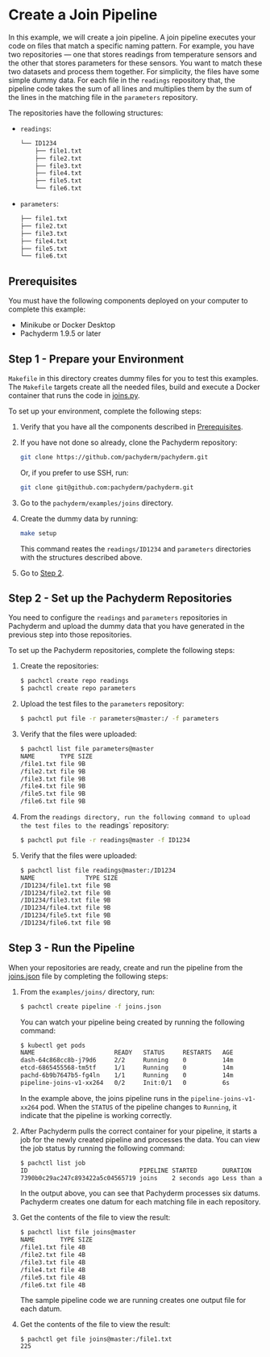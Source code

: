 # Create a Join Pipeline

In this example, we will create a join pipeline.
A join pipeline executes your code on files that match
a specific naming pattern. For example, you have two
repositories — one that stores readings from temperature
sensors and the other that stores parameters for these
sensors. You want to match these two datasets and process
them together. For simplicity, the files have some
simple dummy data. For each file in the `readings` repository that,
the pipeline code takes the sum of all lines and multiplies
them by the sum of the lines in the matching file in the
`parameters` repository. 

The repositories have the following structures:

* `readings`:

    ```bash
    └── ID1234
        ├── file1.txt
        ├── file2.txt
        ├── file3.txt
        ├── file4.txt
        ├── file5.txt
        └── file6.txt
    ```

 * `parameters`:

    ```bash
    ├── file1.txt
    ├── file2.txt
    ├── file3.txt
    ├── file4.txt
    ├── file5.txt
    └── file6.txt
    ```

## Prerequisites

You must have the following components deployed on your computer
to complete this example:

* Minikube or Docker Desktop
* Pachyderm 1.9.5 or later

## Step 1 - Prepare your Environment

`Makefile` in this directory creates dummy files for you
to test this examples. The `Makefile` targets create all the
needed files, build and execute a Docker container
that runs the code in [joins.py]().

To set up your environment, complete the following steps:

1. Verify that you have all the components described in [Prerequisites](#prerequisites).
1. If you have not done so already, clone the Pachyderm repository:

   ```bash
   git clone https://github.com/pachyderm/pachyderm.git
   ```

   Or, if you prefer to use SSH, run:

   ```bash
   git clone git@github.com:pachyderm/pachyderm.git
   ```

1. Go to the `pachyderm/examples/joins` directory.
1. Create the dummy data by running:

   ```bash
   make setup
   ```

   This command reates the `readings/ID1234` and  `parameters` directories
   with the structures described above.

1. Go to [Step 2](#step-2-set-up-the-pachyderm-repositories).

## Step 2 - Set up the Pachyderm Repositories

You need to configure the `readings` and `parameters` repositories
in Pachyderm and upload the dummy data that you have generated
in the previous step into those repositories.

To set up the Pachyderm repositories, complete the following steps:

1. Create the repositories:

   ```bash
   $ pachctl create repo readings
   $ pachctl create repo parameters
   ```

1. Upload the test files to the `parameters` repository:

    ```bash
    $ pachctl put file -r parameters@master:/ -f parameters
    ```

 1. Verify that the files were uploaded:

    ```bash
    $ pachctl list file parameters@master
    NAME       TYPE SIZE
    /file1.txt file 9B
    /file2.txt file 9B
    /file3.txt file 9B
    /file4.txt file 9B
    /file5.txt file 9B
    /file6.txt file 9B
    ```

1. From the `readings directory, run the following command to upload
   the test files to the `readings` repository:

   ```bash
   $ pachctl put file -r readings@master -f ID1234
   ```

1. Verify that the files were uploaded:

   ```bash
   $ pachctl list file readings@master:/ID1234
   NAME              TYPE SIZE
   /ID1234/file1.txt file 9B
   /ID1234/file2.txt file 9B
   /ID1234/file3.txt file 9B
   /ID1234/file4.txt file 9B
   /ID1234/file5.txt file 9B
   /ID1234/file6.txt file 9B
   ```

## Step 3 - Run the Pipeline

When your repositories are ready, create and run the pipeline
from the [joins.json](joins.json) file by completing the following steps:

1. From the `examples/joins/` directory, run:

   ```bash
   $ pachctl create pipeline -f joins.json
   ```

   You can watch your pipeline being created by running the following command:

   ```bash
   $ kubectl get pods
   NAME                      READY   STATUS     RESTARTS   AGE
   dash-64c868cc8b-j79d6     2/2     Running    0          14m
   etcd-6865455568-tm5tf     1/1     Running    0          14m
   pachd-6b9b7647b5-fg4ln    1/1     Running    0          14m
   pipeline-joins-v1-xx264   0/2     Init:0/1   0          6s
   ```

   In the example above, the joins pipeline runs in the `pipeline-joins-v1-xx264`
   pod. When the `STATUS` of the pipeline changes to `Running`, it indicate that
   the pipeline is working correctly.

1. After Pachyderm pulls the correct container for your pipeline, it starts a job
   for the newly created pipeline and processes the data. You can view the job
   status by running the following command:

   ```bash
   $ pachctl list job
   ID                               PIPELINE STARTED       DURATION           RESTART PROGRESS  DL   UL  STATE
   7390b0c29ac247c893422a5c04565719 joins    2 seconds ago Less than a second 0       6 + 0 / 6 108B 24B success
   ```

   In the output above, you can see that Pachyderm processes six datums.
   Pachyderm creates one datum for each matching file in each repository.

1. Get the contents of the file to view the result:

   ```bash
   $ pachctl list file joins@master
   NAME       TYPE SIZE
   /file1.txt file 4B
   /file2.txt file 4B
   /file3.txt file 4B
   /file4.txt file 4B
   /file5.txt file 4B
   /file6.txt file 4B
   ```

   The sample pipeline code we are running creates one output file for each
   datum.

1. Get the contents of the file to view the result:

   ```
   $ pachctl get file joins@master:/file1.txt
   225
   ```
